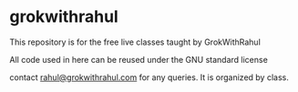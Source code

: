 # grokwithrahul

This repository is for the free live classes taught by GrokWithRahul

All code used in here can be reused under the GNU standard license

contact rahul@grokwithrahul.com for any queries. It is organized by class.

 
